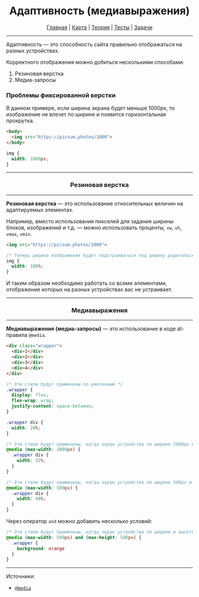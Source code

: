 <div align="center">

# Адаптивность (медиавыражения)

[Главная](https://github.com/dollaween/junior-roadmap/)
|
[Карта](/roadmap/README.md)
|
[Теория](/theory/README.md)
|
[Тесты](/tests/README.md)
|
[Задачи](/tasks/README.md)

</div>

---

Адаптивность — это способность сайта правильно отображаться на разных устройствах.

Корректного отображения можно добиться несколькими способами:
1. Резиновая верстка
2. Медиа-запросы

### Проблемы фиксированной верстки

В данном примере, если ширина экрана будет меньше 1000px, то изображение не влезет по ширине и появится горизонтальная прокрутка.

```html
<body>
  <img src="https://picsum.photos/1000">
</body>
```

```css
img {
  width: 1000px;
}
```

---

<div align="center">

### Резиновая верстка

</div>

---

**Резиновая верстка** — это использование относительных величин на адаптируемых элементах.

Например, вместо использования пикселей для задания ширины блоков, изображений и т.д. — можно использовать проценты, `vw`, `vh`, `vmax`, `vmin`.

```html
<img src="https://picsum.photos/1000">
```

```css
/* Теперь ширина изображения будет подстраиваться под ширину родительского блока */
img {
  width: 100%;
}
```

И таким образом необходимо работать со всеми элементами, отображение которых на разных устройствах вас не устраивает.

---

<div align="center">

### Медиавыражения

</div>

---

**Медиавыражения (медиа-запросы)** — это использование в коде at-правила `@media`.

```html
<div class="wrapper">
  <div>1</div>
  <div>2</div>
  <div>3</div>
  <div>4</div>
</div>
```

```css
/* Эти стили будут применены по-умолчанию */
.wrapper {
  display: flex;
  flex-wrap: wrap;
  justify-content: space-between;
}

.wrapper div {
  width: 20%;
}

/* Эти стили будут применены, когда экран устройства по ширине 1000px и меньше */
@media (max-width: 1000px) {
  .wrapper div {
    width: 32%;
  }
}

/* Эти стили будут применены, когда экран устройства по ширине 500px и меньше */
@media (max-width: 500px) {
  .wrapper div {
    width: 48%;
  }
}
```

Через оператор `and` можно добавить несколько условий:
```css
/* Эти стили будут применены, когда экран устройства по ширине и высоте до 500px */
@media (max-width: 500px) and (max-height: 500px) {
  .wrapper {
    background: orange
  }
}
```

---

Источники:
- [`@media`](https://developer.mozilla.org/ru/docs/Web/CSS/@media)

